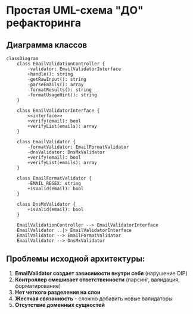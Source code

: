 # Простая UML-схема "ДО" рефакторинга

## Диаграмма классов

```mermaid
classDiagram
    class EmailValidationController {
        -validator: EmailValidatorInterface
        +handle(): string
        -getRawInput(): string
        -parseEmails(): array
        -formatResults(): string
        -formatUsageHint(): string
    }

    class EmailValidatorInterface {
        <<interface>>
        +verify(email): bool
        +verifyList(emails): array
    }

    class EmailValidator {
        -formatValidator: EmailFormatValidator
        -dnsValidator: DnsMxValidator
        +verify(email): bool
        +verifyList(emails): array
    }

    class EmailFormatValidator {
        -EMAIL_REGEX: string
        +isValid(email): bool
    }

    class DnsMxValidator {
        +isValid(email): bool
    }

    EmailValidationController --> EmailValidatorInterface
    EmailValidator ..|> EmailValidatorInterface
    EmailValidator --> EmailFormatValidator
    EmailValidator --> DnsMxValidator
```

## Проблемы исходной архитектуры:

1. **EmailValidator создает зависимости внутри себя** (нарушение DIP)
2. **Контроллер смешивает ответственности** (парсинг, валидация, форматирование)
3. **Нет четкого разделения на слои**
4. **Жесткая связанность** - сложно добавить новые валидаторы
5. **Отсутствие доменных сущностей**
